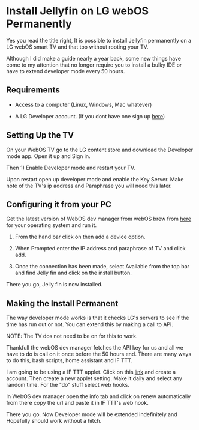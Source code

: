 # Install Jellyfin on LG webOS Permanently
Yes you read the title right, It is possible to install Jellyfin permanently on a LG webOS smart TV and that too without rooting your TV.

Although I did make a guide nearly a year back, some new things have come to my attention that no longer require you to install a bulky IDE or have to extend developer mode every 50 hours.

## Requirements

- Access to a computer (Linux, Windows, Mac whatever)

- A LG Developer account. (If you dont have one sign up [here](https://us.lgaccount.com/login/sign_in)) 

## Setting Up the TV

On your WebOS TV go to the LG content store and download the Developer mode app. Open it up and Sign in.

Then 1) Enable Developer mode and restart your TV.

Upon restart open up developer mode and enable the Key Server. Make note of the TV's ip address and Paraphrase you will need this later.

## Configuring it from your PC

Get the latest version of WebOS dev manager from webOS brew from [here](https://github.com/webosbrew/dev-manager-desktop) for your operating system and run it.

1. From the hand bar click on then add a device option.

2. When Prompted enter the IP address and paraphrase of TV and click add.

3. Once the connection has been made, select Available from the top bar and find Jelly fin and click on the install button.

There you go, Jelly fin is now installed.

## Making the Install Permanent

The way developer mode works is that it checks LG's servers to see if the time has run out or not. You can extend this by making a call to API. 

NOTE: The TV dos not need to be on for this to work.

Thankfull the webOS dev manager fetches the API key for us and all we have to do is call on it once before the 50 hours end. There are many ways to do this, bash scripts, home assistant and IF TTT.

I am going to be using a IF TTT applet. Click on this [link](ifttt.com/create) and create a account. Then create a new applet setting. Make it daily and select any random time. For the "do" stuff select web hooks.

In WebOS dev manager open the info tab and click on renew automatically from there copy the url and paste it in IF TTT's web hook.

There you go. Now Developer mode will be extended indefinitely and Hopefully should work without a hitch.

